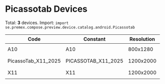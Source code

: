 # Picassotab Devices

Total: **3** devices. Import: `import se.premex.compose.preview.device.catalog.android.Picassotab`

| Code | Constant | Resolution | DPI | Compose Spec | Preview Usage |
|------|----------|------------|-----|-------------|---------------|
| A10 | A10 | 800x1280 | 180 | `spec:width=800px,height=1280px,dpi=180` | `@Preview(device = Picassotab.A10)` |
| PicassoTab_X11_2025 | PICASSOTAB_X11_2025 | 1200x2000 | 240 | `spec:width=1200px,height=2000px,dpi=240` | `@Preview(device = Picassotab.PICASSOTAB_X11_2025)` |
| X11 | X11 | 1200x2000 | 240 | `spec:width=1200px,height=2000px,dpi=240` | `@Preview(device = Picassotab.X11)` |

<!-- Generated automatically. Do not edit manually. -->
